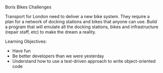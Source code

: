 Boris Bikes Challenges

Transport for London need to deliver a new bike system. They require a plan for a network of docking stations and bikes that anyone can use. Build a program that will emulate all the docking stations, bikes and infrastructure (repair staff, etc) to make the dream a reality.

Learning Objectives:
- Have fun
- Be better developers than we were yesterday
- Understand how to use a test-driven approach to write object-oriented code
